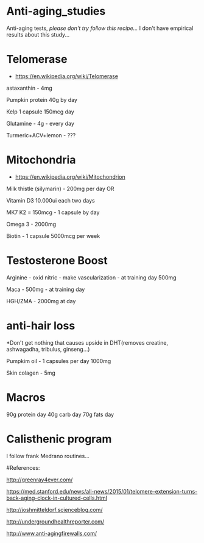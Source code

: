# Anti-aging_studies
Anti-aging tests,  *please don't try follow this recipe...*
I don't have empirical results about this study... 

# Telomerase 
- https://en.wikipedia.org/wiki/Telomerase


astaxanthin  - 4mg

Pumpkin protein 40g by day

Kelp 1 capsule 150mcg day

Glutamine - 4g - every day

Turmeric+ACV+lemon - ???


# Mitochondria 
- https://en.wikipedia.org/wiki/Mitochondrion

Milk thistle (silymarin) - 200mg per day  OR  

Vitamin D3 10.000ui each two days

MK7 K2 = 150mcg - 1 capsule by day

Omega 3 - 2000mg

Biotin - 1 capsule 5000mcg per week


# Testosterone Boost
Arginine - oxid nitric - make vascularization -  at training day 500mg

Maca - 500mg - at training day 

HGH/ZMA - 2000mg at day

# anti-hair loss
*Don't get nothing that causes upside in DHT(removes creatine, ashwagadha, tribulus, ginseng...)


Pumpkim oil - 1 capsules per day 1000mg

Skin colagen - 5mg


# Macros

90g protein day
40g carb day
70g fats day


# Calisthenic program 
I follow frank Medrano routines...

#References:

http://greenray4ever.com/

https://med.stanford.edu/news/all-news/2015/01/telomere-extension-turns-back-aging-clock-in-cultured-cells.html

http://joshmitteldorf.scienceblog.com/

http://undergroundhealthreporter.com/

http://www.anti-agingfirewalls.com/
